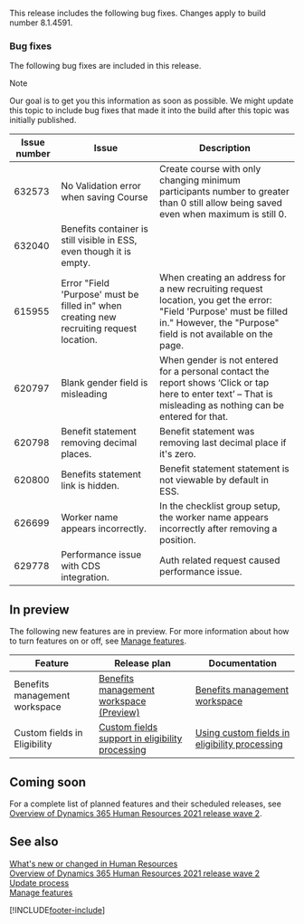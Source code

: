 
This release includes the following bug fixes. Changes apply to build number 8.1.4591.

### Bug fixes

The following bug fixes are included in this release.

> [!NOTE]
> Our goal is to get you this information as soon as possible. We might update this topic to include bug fixes that made it into the build after this topic was initially published.

| Issue number | Issue | Description |
|---|---|---|
| 632573 | No Validation error when saving Course | Create course with only changing minimum participants number to greater than 0 still allow being saved even when maximum is still 0. |
| 632040 | Benefits container is still visible in ESS, even though it is empty. | |
| 615955 | Error "Field 'Purpose' must be filled in" when creating new recruiting request location. | When creating an address for a new recruiting request location, you get the error: "Field 'Purpose' must be filled in." However, the "Purpose" field is not available on the page. |
| 620797 | Blank gender field is misleading | When gender is not entered for a personal contact the report shows ‘Click or tap here to enter text’ – That is misleading as nothing can be entered for that. |
| 620798 | Benefit statement removing decimal places. | Benefit statement was removing last decimal place if it's zero. |
| 620800 | Benefits statement link is hidden. | Benefit statement statement is not viewable by default in ESS. |
| 626699 | Worker name appears incorrectly. | In the checklist group setup, the worker name appears incorrectly after removing a position. |
| 629778 | Performance issue with CDS integration. | Auth related request caused performance issue. |

## In preview

The following new features are in preview. For more information about how to turn features on or off, see [Manage features](hr-admin-manage-features.md).

| Feature | Release plan | Documentation |
|---|---|---|
| Benefits management workspace | [Benefits management workspace (Preview)](/dynamics365-release-plan/2020wave2/human-resources/dynamics365-human-resources/benefits-management-workspace) | [Benefits management workspace](hr-benefits-management-workspace.md) |
| Custom fields in Eligibility |[Custom fields support in eligibility processing](/dynamics365-release-plan/2021wave1/human-resources/dynamics365-human-resources/custom-field-support-benefits-management) | [Using custom fields in eligibility processing](/dynamics365/human-resources/hr-benefits-setup-eligibility-rules#using-custom-fields-in-eligibility-rules) |

## Coming soon

For a complete list of planned features and their scheduled releases, see [Overview of Dynamics 365 Human Resources 2021 release wave 2](/dynamics365-release-plan/2021wave2/human-resources/dynamics365-human-resources/).

## See also

[What's new or changed in Human Resources](hr-admin-whats-new.md)</br>
[Overview of Dynamics 365 Human Resources 2021 release wave 2](/dynamics365-release-plan/2021wave2/human-resources/dynamics365-human-resources/)</br>
[Update process](hr-admin-setup-update-process.md)</br>
[Manage features](hr-admin-manage-features.md)

[!INCLUDE[footer-include](../includes/footer-banner.md)]
